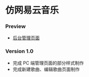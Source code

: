 # 仿网易云音乐

### Preview

- [后台管理页面](http://captaininphw.xyz/NeteaseMusic/dist/html/admin.html)

### Version 1.0

- 完成 PC 端管理页面的部分样式制作
- 完成新建歌曲、编辑歌曲页面制作

